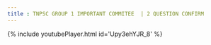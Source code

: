 ```yaml
---
title : TNPSC GROUP 1 IMPORTANT COMMITEE  | 2 QUESTION CONFIRM
---
```






{% include youtubePlayer.html id='Upy3ehYJR_8' %}
